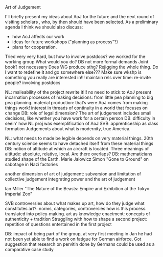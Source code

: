 Art of Judgement

I'll briefly present my ideas about AoJ for the future and the next round of visiting scholars , who, by then should have been selected. As a preliminary agenda I think we should also discuss:
- how AoJ affects our work
- ideas for future workshops ("planning as process"?)
- plans for cooperation.

Tried very very hard, but
how to involve postdocs?
we worked for the working group
What would you do?
DB not more formal demands
Joint book? not necessary
Does WG produce sthg?
Rejigging the whole thing. Do I want to redefine it and go somewhere else???
Make sure wkshp is something you really are interested in!!!
maintain rels over time: re-invite people?
involving postdocs

NL: malleability of the project
rewrite it!!! no need to stick to AoJ present incarnation
processes of making decisions: from little pea planning to big pea planning.
material production: that’s were AoJ comes from
making things work!
interest in threads of continuity in a world that focuses on change
  DB: role of legal dimension?
The art of judgement includes small decisions, like whether you have work for a certain person
  DB: difficulty in seein' how NL proj was exemplification of AoJ
  SVB: apprenticeship as class formation
    Judgements about what is modernity, true America.

NL: what needs to made be legible depends on very material things. 20th century science seems to have detached itself from these material things
DB: notion of altitude at which an aircraft is located. Three meanings of altitude: absolute, relative, local. Are there overlaps?
DB: mathematicians studied shape of the Earth. Marie Jalowicz Simon  "Gone to Ground" on sabotage in Nazi factories

another dimension of art of judgement: subversion and limitation of collective judgement
integrating power and the art of judgement

Ian Miller "The Nature of the Beasts: Empire and Exhibition at the Tokyo Imperial Zoo"

SVB controversies about what makes up art, how do they judge what constitutes art?: norms, categories, controversies
how is this process translated into policy-making. art as knowledge enactment: concepts of authenticity + tradition
Struggling with how to shape a second project: repetition of questions entertained in the first project

DB: impact of being part of the group, at very first meeting in Jan he had not been yet able to find a work on fatigue for German airforce. Got suggestion that research on pervitin done by Germans could be used as a comparative case study
